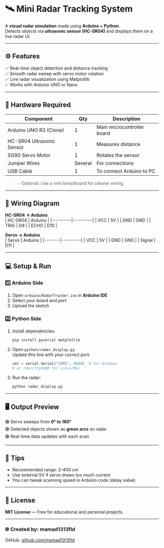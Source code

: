 # 🛰️ Mini Radar Tracking System

A **visual radar simulation** made using **Arduino + Python**.  
Detects objects via **ultrasonic sensor (HC-SR04)** and displays them on a live radar UI.

---

## ⚙️ Features
✅ Real-time object detection and distance tracking  
✅ Smooth radar sweep with servo motor rotation  
✅ Live radar visualization using Matplotlib  
✅ Works with Arduino UNO or Nano  

---

## 🧩 Hardware Required

| Component | Qty | Description |
|------------|-----|-------------|
| Arduino UNO R3 (Clone) | 1 | Main microcontroller board |
| HC-SR04 Ultrasonic Sensor | 1 | Measures distance |
| SG90 Servo Motor | 1 | Rotates the sensor |
| Jumper Wires | Several | For connections |
| USB Cable | 1 | To connect Arduino to PC |

> 💡 Optional: Use a mini breadboard for cleaner wiring.

---

## 🔌 Wiring Diagram

**HC-SR04 → Arduino**  
| HC-SR04 | Arduino |
|----------|----------|
| VCC | 5V |
| GND | GND |
| TRIG | D9 |
| ECHO | D10 |

**Servo → Arduino**  
| Servo | Arduino |
|--------|----------|
| VCC | 5V |
| GND | GND |
| Signal | D11 |

---

## 💻 Setup & Run

### 1️⃣ Arduino Side
1. Open `arduino/RadarTracker.ino` in **Arduino IDE**
2. Select your board and port
3. Upload the sketch

### 2️⃣ Python Side
1. Install dependencies:
   ```bash
   pip install pyserial matplotlib
   ```
2. Open `python/radar_display.py`  
   Update this line with your correct port:
   ```python
   ser = serial.Serial("COM3", 9600)  # for Windows
   # or /dev/ttyUSB0 for Linux/Mac
   ```
3. Run the radar:
   ```bash
   python radar_display.py
   ```

---

## 🖥️ Output Preview

🟢 Servo sweeps from **0° to 180°**  
🟢 Detected objects shown as **green arcs** on radar  
🟢 Real-time data updates with each scan

---

## 🧠 Tips
- Recommended range: 2–400 cm  
- Use external 5V if servo draws too much current  
- You can tweak scanning speed in Arduino code (delay value)

---

## 📜 License
**MIT License** — Free for educational and personal projects.

---

### 🌐 Created by: mamad1313fld
GitHub: [github.com/mamad1313fld](https://github.com/mamad1313fld)
